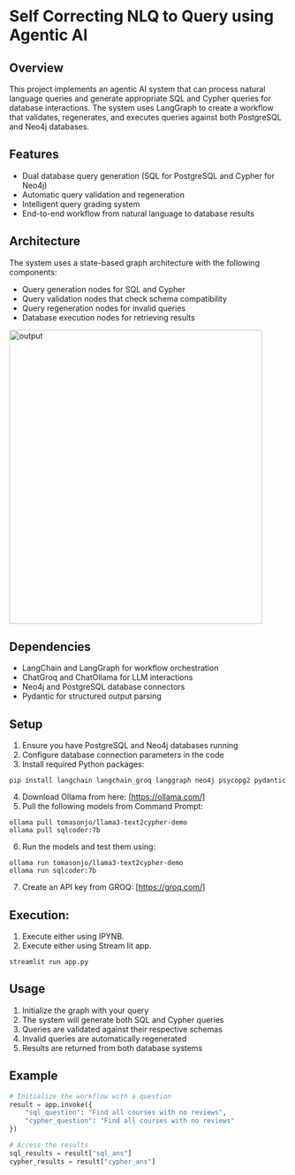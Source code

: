 # Self Correcting NLQ to Query using Agentic AI

## Overview
This project implements an agentic AI system that can process natural language queries and generate appropriate SQL and Cypher queries for database interactions. The system uses LangGraph to create a workflow that validates, regenerates, and executes queries against both PostgreSQL and Neo4j databases.

## Features
- Dual database query generation (SQL for PostgreSQL and Cypher for Neo4j)
- Automatic query validation and regeneration
- Intelligent query grading system
- End-to-end workflow from natural language to database results

## Architecture
The system uses a state-based graph architecture with the following components:
- Query generation nodes for SQL and Cypher
- Query validation nodes that check schema compatibility
- Query regeneration nodes for invalid queries
- Database execution nodes for retrieving results

<img width="458" height="531" alt="output" src="https://github.com/user-attachments/assets/167e532a-7a56-4207-88d1-5bc2b32f3b88" />

## Dependencies
- LangChain and LangGraph for workflow orchestration
- ChatGroq and ChatOllama for LLM interactions
- Neo4j and PostgreSQL database connectors
- Pydantic for structured output parsing

## Setup
1. Ensure you have PostgreSQL and Neo4j databases running
2. Configure database connection parameters in the code
3. Install required Python packages:
```
pip install langchain langchain_groq langgraph neo4j psycopg2 pydantic
```
4. Download Ollama from here: [https://ollama.com/]
5. Pull the following models from Command Prompt:
```
ollama pull tomasonjo/llama3-text2cypher-demo
ollama pull sqlcoder:7b
```
6.  Run the models and test them using:
```
ollama run tomasonjo/llama3-text2cypher-demo
ollama run sqlcoder:7b
```
7. Create an API key from GROQ: [https://groq.com/]

## Execution:
1. Execute either using IPYNB.
2. Execute either using Stream lit app.
```
streamlit run app.py
```

## Usage
1. Initialize the graph with your query
2. The system will generate both SQL and Cypher queries
3. Queries are validated against their respective schemas
4. Invalid queries are automatically regenerated
5. Results are returned from both database systems

## Example
```python
# Initialize the workflow with a question
result = app.invoke({
    "sql_question": "Find all courses with no reviews",
    "cypher_question": "Find all courses with no reviews"
})

# Access the results
sql_results = result["sql_ans"]
cypher_results = result["cypher_ans"]
```
